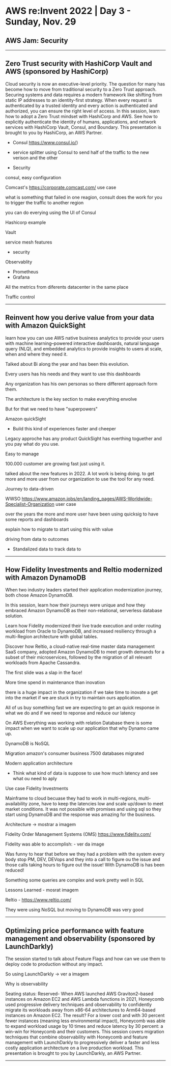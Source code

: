 # AWS re:Invent 2022 | Day 3 - Sunday, Nov. 29

## AWS Jam: Security




----

## Zero Trust security with HashiCorp Vault and AWS (sponsored by HashiCorp)

Cloud security is now an executive-level priority. The question for many has become how to move from traditional security to a Zero Trust approach. Securing systems and data requires a modern framework like shifting from static IP addresses to an identity-first strategy. When every request is authenticated by a trusted identity and every action is authenticated and authorized, you can ensure the right level of access. In this session, learn how to adopt a Zero Trust mindset with HashiCorp and AWS. See how to explicitly authenticate the identity of humans, applications, and network services with HashiCorp Vault, Consul, and Boundary. This presentation is brought to you by HashiCorp, an AWS Partner.


- Consul https://www.consul.io/)

- service splitter using Consul to send half of the traffic to the new verison and the other 


- Security 




consul, easy configuration


Comcast's https://corporate.comcast.com/ use case

what is something that failed in one reagion, consult does the work for you to trigger the traffic to another region

you can do everying using the UI of Consul



Hashicorp example



Vault



service mesh features
- security


Observablity
- Prometheus
- Grafana
 
 All the metrics from diferents datacenter in the same place


 Traffic control



----

## Reinvent how you derive value from your data with Amazon QuickSight


learn how you can use AWS native business analytics to provide your users with machine learning–powered interactive dashboards, natural language query (NLQ), and embedded analytics to provide insights to users at scale, when and where they need it.

Talked about Bi along the year and has been this evolution.

Every users has his needs and they want to use this dashboards 

Any organization has his own personas so there different approach form them.


The architecture is the key section to make everything envolve


But for that we need to have "superpowers"



Amazon quickSight
- Build this kind of experiences faster and cheeper


Legacy approche has any product
QuickSight has everthing toguether and you pay what do you use.

Easy to manage

100.000 customer are growing fast just using it.

talked about the new features in 2022. A lot work is being doing. to get more and more user from our organization to use the tool for any need.

Journey to data-driven

WWSO https://www.amazon.jobs/en/landing_pages/AWS-Worldwide-Specialist-Organization user case

over the years the more and more user have been using quicksig to have some reports and dashboards

explain how to migrate to start using this with value


driving from data to outcomes
- Standalized data to track data to 


----

## How Fidelity Investments and Reltio modernized with Amazon DynamoDB

When two industry leaders started their application modernization journey, both chose Amazon DynamoDB. 


In this session, learn how their journeys were unique and how they embraced Amazon DynamoDB as their non-relational, serverless database solution. 

Learn how Fidelity modernized their live trade execution and order routing workload from Oracle to DynamoDB, and increased resiliency through a multi-Region architecture with global tables. 

Discover how Reltio, a cloud-native real-time master data management SaaS company, adopted Amazon DynamoDB to meet growth demands for a subset of their microservices, followed by the migration of all relevant workloads from Apache Cassandra.





The first slide was a slap in the face!

More time spend in maintenance than inovation


there is a huge impact in the organization if we take time to inovate a get into the market if we are stuck in try to maintain ours application.

All of us buy something fast we are expecting to get an quick response in what we do and if we need to reponse and reduce our latency 


On AWS Everything was working with relation Database there is some impact when we want to scale up our application that why Dynamo came up.

DynamoDB is NoSQL 


Migration amazon's consumer business
7500 databases migrated


Modern application architecture

- Think what kind of data is suppose to use how much latency and see what ou need to aply

Use case Fidelity Investments

Mainframe to cloud becuase they had to work in multi-regions, multi-availability zone, have to keep the latencies low and scale up/down to meet market conditions. It was not possible with promises and using sql so they start using DynamoDB and the response was amazing for the business.

Architecture -> mostrar a imagem


Fidelity Order Management Systems (OMS) https://www.fidelity.com/

Fidelity was able to accomplish: - ver da image

Was funny to hear that before we they had a problem with the system every body stop PM, DEV, DEVops and they into a call to figure ou the issue and those calls taking hours to figure out the issue! With DynamoDB is has been reduced!

Something some queries are complex and work pretty well in SQL

Lessons Learned - mosrat imagem


Reltio - https://www.reltio.com/

They were using NoSQL but moving to DynamoDB was very good


----

## Optimizing price performance with feature management and observability (sponsored by LaunchDarkly)

The session started to talk about Feature Flags and how can we use them to deploy code to production without any impact.

So using LaunchDarkly -> ver a imagem

Why is observability 


Seating status: Reserved- When AWS launched AWS Graviton2–based instances on Amazon EC2 and AWS Lambda functions in 2021, Honeycomb used progressive delivery techniques and observability to confidently migrate its workloads away from x86-64 architectures to Arm64-based instances on Amazon EC2. The result? For a lower cost and with 30 percent fewer instances (meaning less environmental impact), Honeycomb was able to expand workload usage by 10 times and reduce latency by 30 percent: a win-win for Honeycomb and their customers. This session covers migration techniques that combine observability with Honeycomb and feature management with LaunchDarkly to progressively deliver a faster and less costly application architecture on a live production workload. This presentation is brought to you by LaunchDarkly, an AWS Partner.




----

